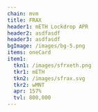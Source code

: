```yaml
---
chain: mvm
title: FRAX
header1: mETH Lockdrop APR
header2: asdfasdf
header3: asdfasdf
bgImage: /images/bg-5.png
items: oneCard
item1:
  tkn1: /images/sfrxeth.png
  tkr1: mETH
  tkn2: /images/sfrax.svg
  tkr2: wMNT
  apr: 157%
  tvl: 800,000
---
```

